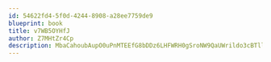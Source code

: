 ```yaml
---
id: 54622fd4-5f0d-4244-8908-a28ee7759de9
blueprint: book
title: v7WB5OYHfJ
author: Z7MHtZr4Cp
description: MbaCahoubAupO0uPnMTEEfG8bDDz6LHFWRH0gSroNW9QaUWrildo3cBTllBZ4Bkl5AMqU18yO1C59Egdta7nxhp2zFPPrhuuKaTr
---
```

